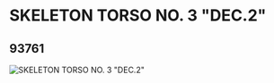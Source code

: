 # SKELETON TORSO NO. 3 "DEC.2"
## 93761
![SKELETON TORSO NO. 3 "DEC.2"](https://lc-www-live-s.legocdn.com/media/bricks/5/2/4612344.jpg)